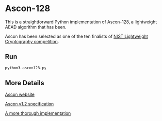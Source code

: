 # Ascon-128

This is a straightforward Python implementation of Ascon-128, a lightweight AEAD algorithm that has been.

Ascon has been selected as one of the ten finalists of [NIST Lightweight Cryptography competition](https://csrc.nist.gov/projects/lightweight-cryptography/finalists).

## Run

```bash
python3 ascon128.py
```

## More Details
[Ascon website](https://ascon.iaik.tugraz.at/)

[Ascon v1.2 specification](https://ascon.iaik.tugraz.at/files/asconv12-nist.pdf)

[A more thorough implementation](https://github.com/meichlseder/pyascon)
